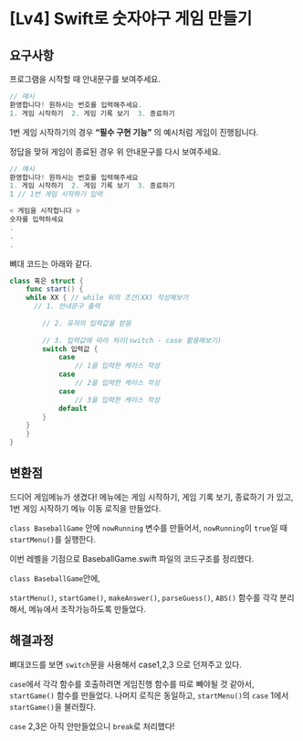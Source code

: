 # [Lv4] Swift로 숫자야구 게임 만들기

## 요구사항

프로그램을 시작할 때 안내문구를 보여주세요.

```swift
// 예시
환영합니다! 원하시는 번호를 입력해주세요.
1. 게임 시작하기  2. 게임 기록 보기  3. 종료하기
```

1번 게임 시작하기의 경우 **“필수 구현 기능”** 의 예시처럼 게임이 진행됩니다.

정답을 맞혀 게임이 종료된 경우 위 안내문구를 다시 보여주세요.


```swift
// 예시
환영합니다! 원하시는 번호를 입력해주세요
1. 게임 시작하기  2. 게임 기록 보기  3. 종료하기
1 // 1번 게임 시작하기 입력

< 게임을 시작합니다 >
숫자를 입력하세요
.
.
.
```

뼈대 코드는 아래와 같다.

```swift
class 혹은 struct {
	func start() {
    while XX { // while 뒤의 조건(XX) 작성해보기
      // 1. 안내문구 출력
      
	    // 2. 유저의 입력값을 받음
	       
	    // 3. 입력값에 따라 처리(switch - case 활용해보기)
	    switch 입력값 {
		    case 
			    // 1을 입력한 케이스 작성
		    case 
			    // 2을 입력한 케이스 작성
		    case 
			    // 3을 입력한 케이스 작성
		    default
	    }
    }
	}
}
```

## 변환점

드디어 게임메뉴가 생겼다! 메뉴에는 게임 시작하기, 게임 기록 보기, 종료하기 가 있고, 1번 게임 시작하기 메뉴 이동 로직을 만들었다.

```class BaseballGame``` 안에 ```nowRunning``` 변수를 만들어서, ```nowRunning```이 ```true```일 때 ```startMenu()```를 실행한다.

이번 레벨을 기점으로 BaseballGame.swift 파일의 코드구조를 정리헸다.

```class BaseballGame```안에,

```startMenu()```, ```startGame()```, ```makeAnswer()```, ```parseGuess()```, ```ABS()``` 함수를 각각 분리해서, 메뉴에서 조작가능하도록 만들었다.

## 해결과정

뼈대코드를 보면 ```switch```문을 사용해서 case1,2,3 으로 던져주고 있다.

```case```에서 각각 함수를 호출하려면 게임진행 함수를 따로 빼야될 것 같아서, ```startGame()``` 함수를 만들었다. 나머지 로직은 동일하고, ```startMenu()```의 ```case``` 1에서 ```startGame()```을 불러줬다. 

```case``` 2,3은 아직 안만들었으니 ```break```로 처리했다!






